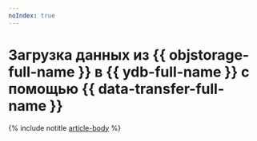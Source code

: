 ```yaml
---
noIndex: true
---
```


# Загрузка данных из {{ objstorage-full-name }} в {{ ydb-full-name }} с помощью {{ data-transfer-full-name }}

{% include notitle [article-body](../../_tutorials/dataplatform/object-storage-to-ydb.md) %}

